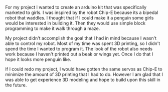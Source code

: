
For my project I wanted to create an arduino kit that was specifically marketed to girls. I was inspired by the robot Chip-E because its a bipedal robot that waddles. I thought that if I could make it a penguin some girls would be interested in building it. Then they would use simple block programming to make it walk through a maze.

My project didn't accomplish the goal that I had in mind because I wasn't able to control my robot. Most of my time was spent 3D printing, so I didn't spend the time I wanted to program it. The look of the robot also needs work because I haven't printed out a beak or wings yet. Once I do that I hope it looks more penguin like. 

If I could redo my project, I would have gotten the same servos as Chip-E to minimize the amount of 3D printing that I had to do. However I am glad that I was able to get experience 3D modeling and hope to build upon this skill in the future. 
